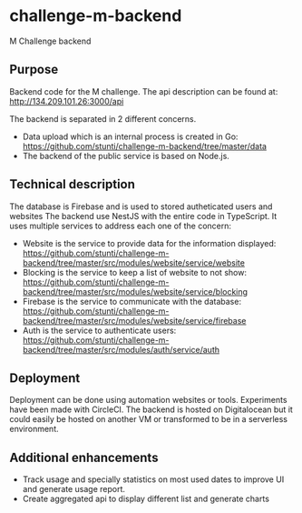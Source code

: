 # challenge-m-backend
M Challenge backend

## Purpose
Backend code for the M challenge.
The api description can be found at:
http://134.209.101.26:3000/api

The backend is separated in 2 different concerns.
- Data upload which is an internal process is created in Go: https://github.com/stunti/challenge-m-backend/tree/master/data
- The backend of the public service is based on Node.js.

## Technical description
 
The database is Firebase and is used to stored autheticated users and websites
The backend use NestJS with the entire code in TypeScript. 
It uses multiple services to address each one of the concern:
- Website is the service to provide data for the information displayed: https://github.com/stunti/challenge-m-backend/tree/master/src/modules/website/service/website
- Blocking is the service to keep a list of website to not show: https://github.com/stunti/challenge-m-backend/tree/master/src/modules/website/service/blocking
- Firebase is the service to communicate with the database: https://github.com/stunti/challenge-m-backend/tree/master/src/modules/website/service/firebase
- Auth is the service to authenticate users: https://github.com/stunti/challenge-m-backend/tree/master/src/modules/auth/service/auth

## Deployment

Deployment can be done using automation websites or tools. Experiments have been made with CircleCI.
The backend is hosted on Digitalocean but it could easily be hosted on another VM or transformed to be in a serverless environment.

## Additional enhancements
- Track usage and specially statistics on most used dates to improve UI and generate usage report.
- Create aggregated api to display different list and generate charts


